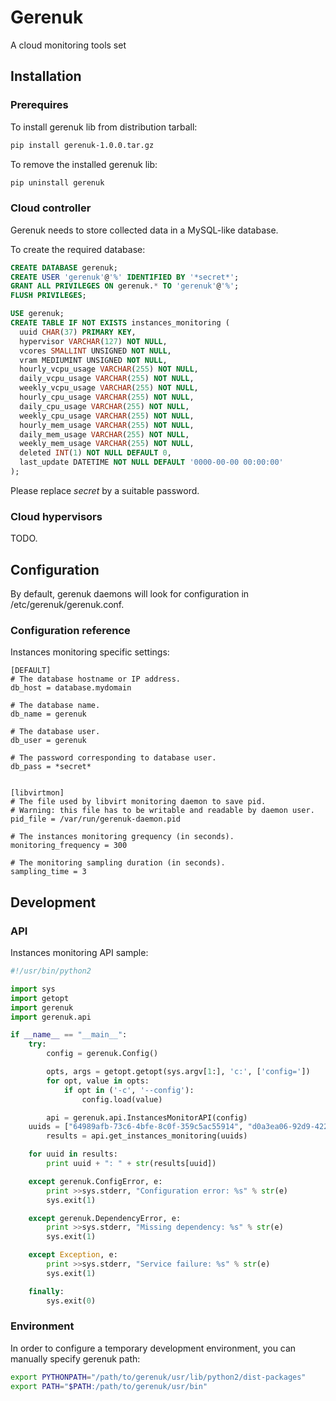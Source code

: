 # Gerenuk

A cloud monitoring tools set


## Installation
### Prerequires

To install gerenuk lib from distribution tarball:
```bash
pip install gerenuk-1.0.0.tar.gz
```

To remove the installed gerenuk lib:
```bash
pip uninstall gerenuk
```


### Cloud controller

Gerenuk needs to store collected data in a MySQL-like database.

To create the required database:
```sql
CREATE DATABASE gerenuk;
CREATE USER 'gerenuk'@'%' IDENTIFIED BY '*secret*';
GRANT ALL PRIVILEGES ON gerenuk.* TO 'gerenuk'@'%';
FLUSH PRIVILEGES;

USE gerenuk;
CREATE TABLE IF NOT EXISTS instances_monitoring (
  uuid CHAR(37) PRIMARY KEY,
  hypervisor VARCHAR(127) NOT NULL,
  vcores SMALLINT UNSIGNED NOT NULL, 
  vram MEDIUMINT UNSIGNED NOT NULL,
  hourly_vcpu_usage VARCHAR(255) NOT NULL,
  daily_vcpu_usage VARCHAR(255) NOT NULL,
  weekly_vcpu_usage VARCHAR(255) NOT NULL,
  hourly_cpu_usage VARCHAR(255) NOT NULL,
  daily_cpu_usage VARCHAR(255) NOT NULL,
  weekly_cpu_usage VARCHAR(255) NOT NULL,
  hourly_mem_usage VARCHAR(255) NOT NULL,
  daily_mem_usage VARCHAR(255) NOT NULL,
  weekly_mem_usage VARCHAR(255) NOT NULL,
  deleted INT(1) NOT NULL DEFAULT 0,
  last_update DATETIME NOT NULL DEFAULT '0000-00-00 00:00:00'
);
```
Please replace *secret* by a suitable password.


### Cloud hypervisors

TODO.



## Configuration

By default, gerenuk daemons will look for configuration in /etc/gerenuk/gerenuk.conf.



### Configuration reference
Instances monitoring specific settings:
```
[DEFAULT]
# The database hostname or IP address.
db_host = database.mydomain

# The database name.
db_name = gerenuk

# The database user.
db_user = gerenuk

# The password corresponding to database user.
db_pass = *secret*


[libvirtmon]
# The file used by libvirt monitoring daemon to save pid.
# Warning: this file has to be writable and readable by daemon user.
pid_file = /var/run/gerenuk-daemon.pid

# The instances monitoring grequency (in seconds).
monitoring_frequency = 300

# The monitoring sampling duration (in seconds).
sampling_time = 3
```


## Development
### API

Instances monitoring API sample:
```python
#!/usr/bin/python2

import sys
import getopt
import gerenuk
import gerenuk.api

if __name__ == "__main__":
    try:
        config = gerenuk.Config()

        opts, args = getopt.getopt(sys.argv[1:], 'c:', ['config='])
        for opt, value in opts:
            if opt in ('-c', '--config'):
                config.load(value)

        api = gerenuk.api.InstancesMonitorAPI(config)
	uuids = ["64989afb-73c6-4bfe-8c0f-359c5ac55914", "d0a3ea06-92d9-422b-aaf6-f8784bf57c5d"]
        results = api.get_instances_monitoring(uuids)

	for uuid in results:
	    print uuid + ": " + str(results[uuid])

    except gerenuk.ConfigError, e:
        print >>sys.stderr, "Configuration error: %s" % str(e)
        sys.exit(1)

    except gerenuk.DependencyError, e:
        print >>sys.stderr, "Missing dependency: %s" % str(e)
        sys.exit(1)

    except Exception, e:
        print >>sys.stderr, "Service failure: %s" % str(e)
        sys.exit(1)

    finally:
        sys.exit(0)
```


### Environment
In order to configure a temporary development environment, you can manually specify gerenuk path: 
```bash
export PYTHONPATH="/path/to/gerenuk/usr/lib/python2/dist-packages"
export PATH="$PATH:/path/to/gerenuk/usr/bin"
```

